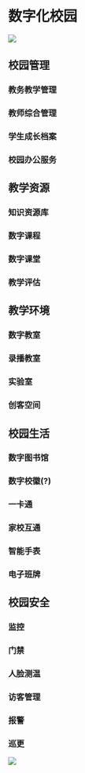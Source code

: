 # 数字化校园
![](https://raw.githubusercontent.com/youhuangla/images/main/202201270133842.png)
## 校园管理
### 教务教学管理
### 教师综合管理
### 学生成长档案
### 校园办公服务
## 教学资源
### 知识资源库
### 数字课程
### 数字课堂
### 教学评估
## 教学环境
### 数字教室
### 录播教室
### 实验室
### 创客空间
## 校园生活
### 数字图书馆
### 数字校徽(?)
### 一卡通
### 家校互通
### 智能手表
### 电子班牌
## 校园安全
### 监控
### 门禁
### 人脸测温
### 访客管理
### 报警
### 巡更
![](https://s2.loli.net/2022/01/27/HbcsS1kwdxFfqU3.png)